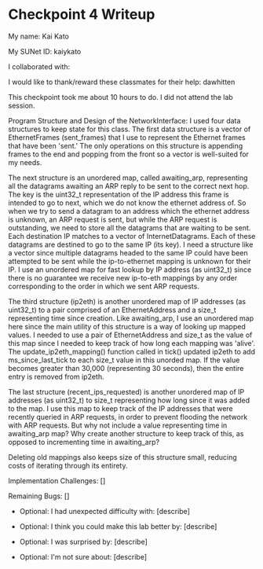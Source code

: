Checkpoint 4 Writeup
====================

My name: Kai Kato

My SUNet ID: kaiykato

I collaborated with: 

I would like to thank/reward these classmates for their help: dawhitten

This checkpoint took me about 10 hours to do. I did not attend the lab session.

Program Structure and Design of the NetworkInterface:
I used four data structures to keep state for this class. The first data structure is a vector of EthernetFrames (sent_frames) that I use to represent the Ethernet frames that have been 'sent.' The only operations on this structure is appending frames to the end and popping from the front so a vector is well-suited for my needs. 

The next structure is an unordered map, called awaiting_arp, representing all the datagrams awaiting an ARP reply to be sent to the correct next hop. The key is the uint32_t representation of the IP address this frame is intended to go to next, which we do not know the ethernet address of. So when we try to send a datagram to an address which the ethernet address is unknown, an ARP request is sent, but while the ARP request is outstanding, we need to store all the datagrams that are waiting to be sent. Each destination IP matches to a vector of InternetDatagrams. Each of these datagrams are destined to go to the same IP (its key). I need a structure like a vector since multiple datagrams headed to the same IP could have been attempted to be sent while the ip-to-ethernet mapping is unknown for their IP. I use an unordered map for fast lookup by IP address (as uint32_t) since there is no guarantee we receive new ip-to-eth mappings by any order corresponding to the order in which we sent ARP requests. 

The third structure (ip2eth) is another unordered map of IP addresses (as uint32_t) to a pair comprised of an EthernetAddress and a size_t representing time since creation. Like awaiting_arp, I use an unordered map here since the main utility of this structure is a way of looking up mapped values. I needed to use a pair of EthernetAddress and size_t as the value of this map since I needed to keep track of how long each mapping was 'alive'. The update_ip2eth_mapping() function called in tick() updated ip2eth to add ms_since_last_tick to each size_t value in this unorded map. If the value becomes greater than 30,000 (representing 30 seconds), then the entire entry is removed from ip2eth. 

The last structure (recent_ips_requested) is another unordered map of IP addresses (as uint32_t) to size_t representing how long since it was added to the map. I use this map to keep track of the IP addresses that were recently queried in ARP requests, in order to prevent flooding the network with ARP requests. But why not include a value representing time in awaiting_arp map? Why create another structure to keep track of this, as opposed to incrementing time in awaiting_arp?


Deleting old mappings also keeps size of this structure small, reducing costs of iterating through its entirety.

Implementation Challenges:
[]

Remaining Bugs:
[]

- Optional: I had unexpected difficulty with: [describe]

- Optional: I think you could make this lab better by: [describe]

- Optional: I was surprised by: [describe]

- Optional: I'm not sure about: [describe]
